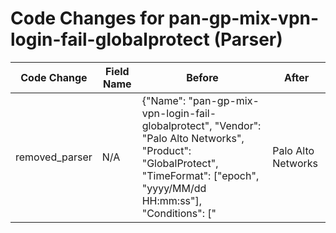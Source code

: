 # Code Changes for pan-gp-mix-vpn-login-fail-globalprotect (Parser)

| Code Change | Field Name | Before | After |
|-------------|------------|--------|-------|
| removed_parser | N/A | {"Name": "pan-gp-mix-vpn-login-fail-globalprotect", "Vendor": "Palo Alto Networks", "Product": "GlobalProtect", "TimeFormat": ["epoch", "yyyy/MM/dd HH:mm:ss"], "Conditions": ["|Palo Alto Networks|", "|globalprotect", "GlobalProtect gateway user login failed"], "Fields": ["ReceiveTime=({time}\d\d\d\d\/\d\d\/\d\d\s\d\d:\d\d:\d\d)", "\Wrt=({time}\d{13})", "\Wdvchost=({host}.+?)(\s+\w+=|\s*$)", "Login from:\s*({src_ip}((([0-9a-fA-F.]{0,4}):{1,2}){1,7}([0-9a-fA-F]){0,4})|(((25[0-5]|(2[0-4]|1\d|[0-9]|)\d)\.?\b){4}))(:({src_port}\d+))?", "User name:\s+({user}[\w\.\-\!\#\^\~]{1,40}\$?)", "User name:\s+({email_address}[^@\s]+@[^\s,]+),", "Client OS( version)?:\s+({os}[^\":]+)(,|\.)", "error:\s+({failure_reason}[^\":]+)(,|\.)"], "ParserVersion": "v1.0.0"} | N/A |